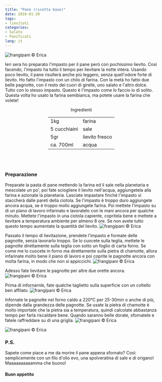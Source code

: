 ```yaml
---
title: "Pane (ricetta base)"
date: 2016-01-20
tags:
- lievitati
categories:
- Salato
- Panificati
lang: it
---
```

![](header.jpg "frangipani © Erica")

Ieri sera ho preparato l'impasto per il pane però con pochissimo lievito. Così facendo, l'impasto ha tutto il tempo per lievitare la notte intera. Usando poco lievito, il pane risulterà anche più leggero, senza quell'odore forte di lievito. Ho fatto l'impasto con un chilo di farina. Con la metà ho fatto due belle pagnotte, con il resto dei cuori di girelle, uno salato e l'altro dolce. Tutto con lo stesso impasto. Questo è l'impasto come lo faccio io di solito. Questa volta ho usato la farina semibianca, ma potete usare la farina che volete!


<div id="wrapper" style="text-align: center">
  <div id="yourdiv" style="display: inline-block;">
    <div class="ingredients">
      <div class="ingredients-title">Ingredienti</div>
      <table>
        <tbody>
          </tr>
          <tr>
            <td>1kg</td>
            <td>farina</td>
          </tr>
          <tr>
            <td>5 cucchiaini</td>
            <td>sale</td>
          </tr>
          <tr>
            <td>5gr</td>
            <td>lievito fresco</td>
          </tr>
          <tr>
            <td>ca. 700ml</td>
            <td>acqua</td>        
          </tr>
        </tbody>
      </table>
      <br></br>
    </div>
  </div>
</div>


<h3>
  <font color="grey">
    <i class="fa-solid fa-gears"></i>
  </font> Preparazione
</h3>

Preparate la pasta di pane mettendo la farina ed il sale nella planetaria e mescolate un po', poi fate sciogliere il lievito nell'acqua, aggiungetela alla farina e azionate la planetaria. Lasciate impastare finché l'impasto si staccherà dalle pareti della ciotola. Se l'impasto è troppo duro aggiungete ancora acqua, se è troppo mollo aggiungete farina. Poi mettete l'impasto su di un piano di lavoro infarinato e lavoratelo con le mani ancora per qualche minuto. Mettete l'impasto in una ciotola capiente, copritela bene e mettete a lievitare a temperatura ambiente per almeno 8 ore. Se non avete tutto questo tempo aumentate la quantità del lievito.
![](impasto.jpg "frangipani © Erica")

Passato il tempo di lievitazione, prendete l'impasto e formate delle pagnotte, senza lavorarlo troppo. Se lo cuocete sulla teglia, mettete le pagnotte direttamente sulla teglia con sotto un foglio di carta forno. Se come me lo cuocete in forno ma direttamente sulla pietra di chamotte, allora infarinate molto bene il piano di lavoro e poi coprite le pagnotte ancora con molta farina, in modo che non si appiccichi.
![](lievitare.jpg "frangipani © Erica")

Adesso fate lievitare le pagnotte per altre due orette ancora.
![](lievitata.jpg "frangipani © Erica")

Prima di infornarnle, fate qualche taglietto sulla superficie con un coltello ben affilato.
![](tagliata.jpg "frangipani © Erica")

Infornate le pagnotte nel forno caldo a 220°C per 25-30min o anche di più, dipende dalla grandezza delle pagnotte. Se usate la pietra di chamotte è molto importate che la pietra sia a temperatura, quindi calcolate abbastanza tempo per farla riscaldare bene. Quando saranno belle dorate, sfornatele e fatele raffreddare su di una griglia.
![](risultato1.jpg "frangipani © Erica")

![](risultato2.jpg "frangipani © Erica")


<h3>
  <font color="#FFCC00">
    <i class="fa-regular fa-lightbulb"></i>
  </font> P.S.
</h3>

Sapete come piace a me da morire il pane appena sfornato? Così: semplicemente con un filo d'olio evo, una spolveratina di sale e di origano! Maaaaaaaaaamma che buono!

<h4>Buon appetito
  <font color="red">
    <i class="fa-regular fa-face-smile"></i>
  </font>
</h4>
